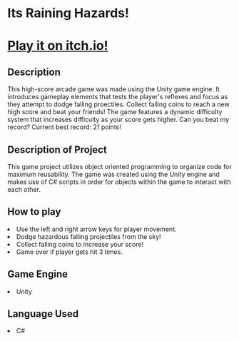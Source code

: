 # Its Raining Hazards!
<h1><a href="https://brendancavey.itch.io/its-raining-hazards" target="_blank">Play it on itch.io!</a></h1>

<h2>Description</h2>
This high-score arcade game was made using the Unity game engine. It introduces gameplay elements that tests the player's reflexes and focus as they attempt to dodge falling proectiles. Collect falling coins to reach a new high score and beat your friends! The game features a dynamic difficulty system that increases difficulty as your score gets higher. Can you beat my record? Current best record: 21 points!

<h2>Description of Project</h2>
This game project utilizes object oriented programming to organize code for maximum reusability. The game was created using the Unity engine and makes use of C# scripts
in order for objects within the game to interact with each other. 

<h2>How to play</h2>
<li>Use the left and right arrow keys for player movement. </li>
<li>Dodge hazardous falling projectiles from the sky!</li>
<li>Collect falling coins to increase your score!</li>
<li>Game over if player gets hit 3 times.</li>

<h2>Game Engine</h2>
<li>Unity</li>

<h2>Language Used</h2>
<li>C#</li>

